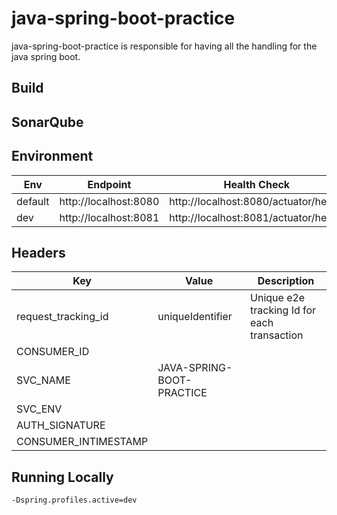 # java-spring-boot-practice

java-spring-boot-practice is responsible for having all the handling for the java spring boot.

## Build

## SonarQube

## Environment

| Env     | Endpoint              | Health Check                          |
|---------|-----------------------|---------------------------------------|
| default | http://localhost:8080 | http://localhost:8080/actuator/health |
| dev     | http://localhost:8081 | http://localhost:8081/actuator/health |

## Headers

| Key                  | Value                     | Description                                 |
|----------------------|---------------------------|---------------------------------------------|
| request_tracking_id  | uniqueIdentifier          | Unique e2e tracking Id for each transaction |
| CONSUMER_ID          |                           |                                             |
| SVC_NAME             | JAVA-SPRING-BOOT-PRACTICE |                                             |
| SVC_ENV              |                           |                                             |
| AUTH_SIGNATURE       |                           |                                             |
| CONSUMER_INTIMESTAMP |                           |                                             |

## Running Locally

```
-Dspring.profiles.active=dev
```